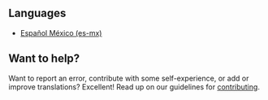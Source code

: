 ## Languages

- [Español México (es-mx)](es-mx/README.md)

## Want to help?
Want to report an error, contribute with some self-experience, or add or improve translations? Excellent! Read up on our guidelines for [contributing](CONTRIBUTING).
